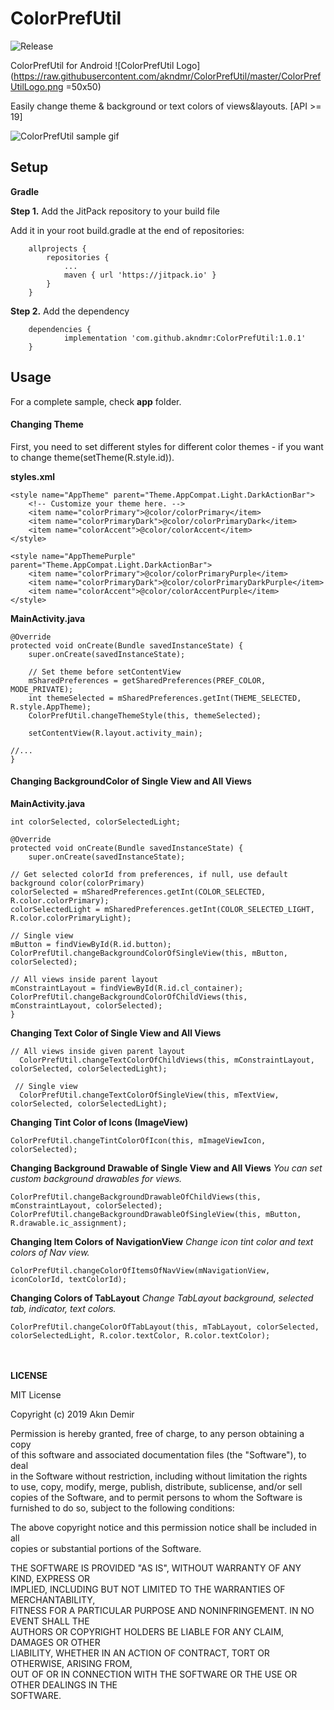 # ColorPrefUtil
![Release](https://jitpack.io/v/akndmr/ColorPrefUtil.svg)

ColorPrefUtil for Android
![ColorPrefUtil Logo](https://raw.githubusercontent.com/akndmr/ColorPrefUtil/master/ColorPrefUtilLogo.png =50x50)

Easily change theme & background or text colors of views&layouts. [API >= 19]

![ColorPrefUtil sample gif](https://raw.githubusercontent.com/akndmr/ColorPrefUtil/master/ColorPrefUtil.gif)

## **Setup**

**Gradle**

**Step 1.** Add the JitPack repository to your build file

Add it in your root build.gradle at the end of repositories:
```
	allprojects {
		repositories {
			...
			maven { url 'https://jitpack.io' }
		}
	}
```

**Step 2.** Add the dependency
```
	dependencies {
	        implementation 'com.github.akndmr:ColorPrefUtil:1.0.1'
	}
```

## [](https://github.com/akndmr/ColorPrefUtil/blob/master/README.md#usage)**Usage**

For a complete sample, check **app** folder.

#### [](https://github.com/akndmr/ColorPrefUtil/blob/master/README.md#changing-theme)**Changing Theme**

First, you need to set different styles for different color themes - if you want to change theme(setTheme(R.style.id)).

**styles.xml**

    <style name="AppTheme" parent="Theme.AppCompat.Light.DarkActionBar">  
        <!-- Customize your theme here. -->  
        <item name="colorPrimary">@color/colorPrimary</item>  
        <item name="colorPrimaryDark">@color/colorPrimaryDark</item>  
        <item name="colorAccent">@color/colorAccent</item>  
    </style>  
      
    <style name="AppThemePurple" parent="Theme.AppCompat.Light.DarkActionBar">  
        <item name="colorPrimary">@color/colorPrimaryPurple</item>  
        <item name="colorPrimaryDark">@color/colorPrimaryDarkPurple</item>  
        <item name="colorAccent">@color/colorAccentPurple</item>  
    </style>

**MainActivity.java**

    @Override  
    protected void onCreate(Bundle savedInstanceState) {  
        super.onCreate(savedInstanceState);  
      
        // Set theme before setContentView  
        mSharedPreferences = getSharedPreferences(PREF_COLOR, MODE_PRIVATE);  
        int themeSelected = mSharedPreferences.getInt(THEME_SELECTED, R.style.AppTheme);  
        ColorPrefUtil.changeThemeStyle(this, themeSelected);  
      
        setContentView(R.layout.activity_main);  
      
    //...  
    }  

 
 
#### [](https://github.com/akndmr/ColorPrefUtil/blob/master/README.md#changing-backgroundcolor-of-single-or-all-views)**Changing BackgroundColor of Single View and All Views**

**MainActivity.java**

    int colorSelected, colorSelectedLight;
    
    @Override  
    protected void onCreate(Bundle savedInstanceState) {  
        super.onCreate(savedInstanceState);  
	
    // Get selected colorId from preferences, if null, use default background color(colorPrimary)
    colorSelected = mSharedPreferences.getInt(COLOR_SELECTED, R.color.colorPrimary);
    colorSelectedLight = mSharedPreferences.getInt(COLOR_SELECTED_LIGHT, R.color.colorPrimaryLight);
    
    // Single view  
    mButton = findViewById(R.id.button);  
    ColorPrefUtil.changeBackgroundColorOfSingleView(this, mButton, colorSelected);  
      
    // All views inside parent layout
    mConstraintLayout = findViewById(R.id.cl_container);
    ColorPrefUtil.changeBackgroundColorOfChildViews(this, mConstraintLayout, colorSelected);  
    }

**Changing Text Color of Single View and All Views**

    // All views inside given parent layout
      ColorPrefUtil.changeTextColorOfChildViews(this, mConstraintLayout, colorSelected, colorSelectedLight);  
     
     // Single view
      ColorPrefUtil.changeTextColorOfSingleView(this, mTextView, colorSelected, colorSelectedLight);

**Changing Tint Color of Icons (ImageView)**

    ColorPrefUtil.changeTintColorOfIcon(this, mImageViewIcon, colorSelected);

**Changing Background Drawable of Single View and All Views**
*You can set custom background drawables for views.*

    ColorPrefUtil.changeBackgroundDrawableOfChildViews(this, mConstraintLayout, colorSelected);  
    ColorPrefUtil.changeBackgroundDrawableOfSingleView(this, mButton, R.drawable.ic_assignment);

**Changing Item Colors of NavigationView**
*Change icon tint color and text colors of Nav view.*

    ColorPrefUtil.changeColorOfItemsOfNavView(mNavigationView, iconColorId, textColorId);

**Changing Colors of TabLayout**
*Change TabLayout background, selected tab, indicator, text colors.*

    ColorPrefUtil.changeColorOfTabLayout(this, mTabLayout, colorSelected, colorSelectedLight, R.color.textColor, R.color.textColor);
    
   

<br /><br />
**LICENSE**

MIT License

Copyright (c) 2019 Akın Demir

Permission is hereby granted, free of charge, to any person obtaining a copy  
of this software and associated documentation files (the "Software"), to deal  
in the Software without restriction, including without limitation the rights  
to use, copy, modify, merge, publish, distribute, sublicense, and/or sell  
copies of the Software, and to permit persons to whom the Software is  
furnished to do so, subject to the following conditions:

The above copyright notice and this permission notice shall be included in all  
copies or substantial portions of the Software.

THE SOFTWARE IS PROVIDED "AS IS", WITHOUT WARRANTY OF ANY KIND, EXPRESS OR  
IMPLIED, INCLUDING BUT NOT LIMITED TO THE WARRANTIES OF MERCHANTABILITY,  
FITNESS FOR A PARTICULAR PURPOSE AND NONINFRINGEMENT. IN NO EVENT SHALL THE  
AUTHORS OR COPYRIGHT HOLDERS BE LIABLE FOR ANY CLAIM, DAMAGES OR OTHER  
LIABILITY, WHETHER IN AN ACTION OF CONTRACT, TORT OR OTHERWISE, ARISING FROM,  
OUT OF OR IN CONNECTION WITH THE SOFTWARE OR THE USE OR OTHER DEALINGS IN THE  
SOFTWARE.
